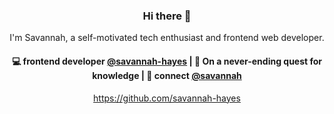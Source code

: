 <h3 align="center"> Hi there 👋</h3>

<p align="center">
I'm Savannah, a self-motivated tech enthusiast and frontend web developer.
</p>

<h4 align="center">
💻 frontend developer <a href="https://github.com/savannah-hayes">@savannah-hayes</a> | 🌱 On a never-ending quest for knowledge | 💬 connect <a href="https://www.linkedin.com/in/savannah-hayes-128b0418a/">@savannah</a>
</h4>
<p  align="center">
<a href="https://github.com/savannah-hayes">https://github.com/savannah-hayes</a>
</p>
